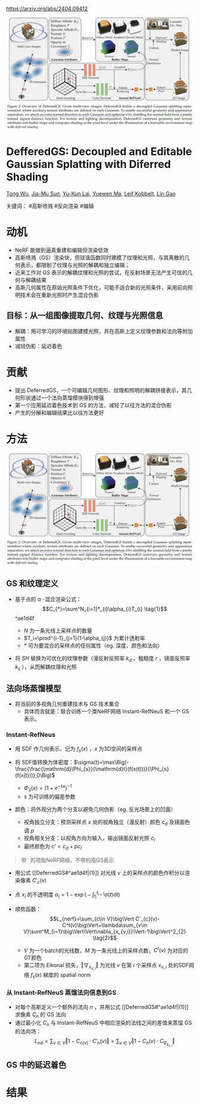 https://arxiv.org/abs/2404.09412

![](https://github.com/hongsi466474/A4MD/blob/%E6%96%87%E7%8C%AE%E7%9B%B8%E5%85%B3/%E5%9B%BE%E7%89%87/DeferredGS/overview.jpeg?raw=true)

# DefferedGS: Decoupled and Editable Gaussian Splatting with Diferred Shading

[Tong Wu](https://arxiv.org/search/cs?searchtype=author&query=Wu,+T), [Jia-Mu Sun](https://arxiv.org/search/cs?searchtype=author&query=Sun,+J), [Yu-Kun Lai](https://arxiv.org/search/cs?searchtype=author&query=Lai,+Y), [Yuewen Ma](https://arxiv.org/search/cs?searchtype=author&query=Ma,+Y), [Leif Kobbelt](https://arxiv.org/search/cs?searchtype=author&query=Kobbelt,+L), [Lin Gao](https://arxiv.org/search/cs?searchtype=author&query=Gao,+L)

关键词： #高斯喷溅 #反向渲染 #编辑

# 动机

- NeRF 能做到逼真重建和编辑但渲染低效
- 高斯喷溅（GS）渲染快，但球谐函数同时建模了纹理和光照，与其离散的几何表示，都限制了纹理与光照的解耦和独立编辑；
- 近来工作对 GS 表示的解耦纹理和光照的尝试，在反射场景无法产生可信的几何与解耦结果
- 高斯几何属性在原始光照条件下优化，可能不适合新的光照条件，采用前向照明技术会在重新光照时产生混合伪影

## 目标：从一组图像提取几何、纹理与光照信息

- 解耦：用可学习的环境贴图建模光照，并在高斯上定义纹理参数和法向等附加属性
- 减轻伪影：延迟着色

# 贡献

- 提出 DeferredGS，一个可编辑几何图形、纹理和照明的解耦拼接表示，其几何形状通过一个法向蒸馏模块得到增强
- 第一个应用延迟着色技术到 GS 的方法，减轻了以往方法的混合伪影
- 产生的分解和编辑结果比以往方法更好

# 方法

![](https://github.com/hongsi466474/A4MD/blob/%E6%96%87%E7%8C%AE%E7%9B%B8%E5%85%B3/%E5%9B%BE%E7%89%87/DeferredGS/overview.jpeg?raw=true)

## GS 和纹理定义

- 基于点的 $\alpha$ -混合渲染公式：$$C_{*}=\sum^N_{i=1}*_{i}\alpha_{i}T_{i} \tag{1}$$ ^ae1d4f
	- $N$ 为一条光线上采样点的数量
	- $T_i=\prod^{i-1}_{j=1}(1-\alpha_{j})$ 为累计透射率
	- $*$ 可为要混合的采样点的任何属性（eg. 深度、颜色和法向）

- 将 $SH$ 替换为可优化的纹理参数（漫反射反照率 $k_d$ ，粗糙度 $r$ ，镜面反照率 $k_s$ ），从而解耦纹理和光照

## 法向场蒸馏模型

- 将当前的多视角几何重建技术与 GS 技术集合
	- 具体而言就是：联合训练一个类NeRF网络 Instant-RefNeuS 和一个 GS 表示。

### Instant-RefNeus

- 用 SDF 作几何表示，记为 $f_s(x)$ ，$x$ 为3D空间的采样点
- 将 SDF值转换为体密度：$\sigma(t)=\max\Big(-\frac{\frac{\mathrm{d}\Phi_{s}}{\mathrm{d}t}(f(x(t)))}{\Phi_{s}(f(x(t)))},0\Big)$
	- $\Phi_s(x)=(1+e^{-sx})^{-1}$ 
	- $s$ 为可训练的偏差参数

-  颜色：将外观分为两个分支以避免几何伪影（eg. 反光场景上的凹面）
	- 视角独立分支：预测采样点 $x$ 处的视角独立（漫反射）颜色 $c_d$ 及镜面色调 $p$ 
	- 视角相关分支：以视角方向为输入，输出镜面反射光照 $c_l$ 
	- 最终颜色为 $c'=c_d+pc_l$ 

> 带 $'$ 的项指NeRF网络，不带的指GS表示

- 用公式 [[DeferredGS#^ae1d4f|(1)]] 对光线 $v$ 上的采样点的颜色作积分以渲染像素 $C'_c(v)$ 
- 点 $x_i$ 的不透明度 $\alpha_i=1-\exp\big(-\int^{t_{i+1}}_{t_{i}}\sigma(t)\mathrm{d}t\big)$ 

- 顺势函数：$$L_{nerf}=\sum_{c\in V}\big\Vert C'_{c}(v)-C^t(v)\big\Vert+\lambda\sum_{v\in V}\sum^M_{i=1}\big\Vert\Vert\nabla_{x_{v,i}}\Vert-1\big\Vert^2_{2} \tag{2}$$
	- $V$ 为一个batch的光线数，$M$ 为一条光线上的采样点数，$C^t(v)$ 为对应的GT颜色
	- 第二项为 Eikonal 损失，$\Vert\nabla_{x_{v,i}}\Vert$ 为光线 $v$ 在第 $i$ 个采样点 $x_{v,i}$ 处的SDF网络 $f_s(x)$ 梯度的 spatial norm

### 从 Instant-RefNeuS 蒸馏法向信息到GS

- 对每个高斯定义一个额外的法向 $n$ ，并用公式 [[DeferredGS#^ae1d4f|(1)]] 求像素 $C_n$ 的 GS 法向
- 通过最小化 $C_n$ 与 Instant-RefNeuS 中相应渲染的法线之间的差值来蒸馏 GS 的法向场：$$L_{nd}=\sum_{v\in V}\Vert 1-C_{n(v)}\cdot C'_{n}(v)\Vert=\sum_{v\in V}\big\Vert 1-C_{n}(v)\cdot C_{\nabla_{x_{v,i}}}\big\Vert \tag{3}$$

## GS 中的延迟着色



# 结果
